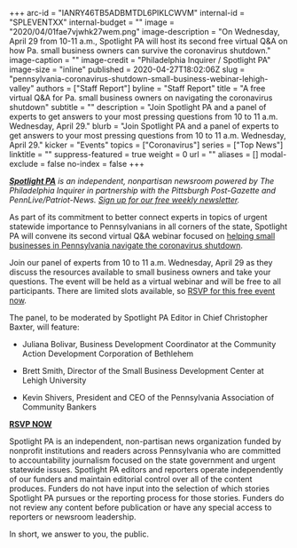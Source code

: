 +++
arc-id = "IANRY46TB5ADBMTDL6PIKLCWVM"
internal-id = "SPLEVENTXX"
internal-budget = ""
image = "2020/04/01fae7vjwhk27wem.png"
image-description = "On Wednesday, April 29 from 10-11 a.m., Spotlight PA will host its second free virtual Q&A on how Pa. small business owners can survive the coronavirus shutdown."
image-caption = ""
image-credit = "Philadelphia Inquirer / Spotlight PA"
image-size = "inline"
published = 2020-04-27T18:02:06Z
slug = "pennsylvania-coronavirus-shutdown-small-business-webinar-lehigh-valley"
authors = ["Staff Report"]
byline = "Staff Report"
title = "A free virtual Q&A for Pa. small business owners on navigating the coronavirus shutdown"
subtitle = ""
description = "Join Spotlight PA and a panel of experts to get answers to your most pressing questions from 10 to 11 a.m. Wednesday, April 29."
blurb = "Join Spotlight PA and a panel of experts to get answers to your most pressing questions from 10 to 11 a.m. Wednesday, April 29."
kicker = "Events"
topics = ["Coronavirus"]
series = ["Top News"]
linktitle = ""
suppress-featured = true
weight = 0
url = ""
aliases = []
modal-exclude = false
no-index = false
+++

<a href="https://www.spotlightpa.org/"><i><b>Spotlight PA</b></i></a><i> is an independent, nonpartisan newsroom powered by The Philadelphia Inquirer in partnership with the Pittsburgh Post-Gazette and PennLive/Patriot-News. </i><a href="https://www.spotlightpa.org/newsletters"><i>Sign up for our free weekly newsletter</i></a><i>.</i>

As part of its commitment to better connect experts in topics of urgent statewide importance to Pennsylvanians in all corners of the state, Spotlight PA will convene its second virtual Q&amp;A webinar focused on <a href="https://inquirer.zoom.us/webinar/register/4915877447830/WN_eDhAGSRhQJSwzQBA_L6jsQ" target=_blank>helping small businesses in Pennsylvania navigate the coronavirus shutdown</a>.

Join our panel of experts from 10 to 11 a.m. Wednesday, April 29 as they discuss the resources available to small business owners and take your questions. The event will be held as a virtual webinar and will be free to all participants. There are limited slots available, so <a href="https://inquirer.zoom.us/webinar/register/4915877447830/WN_eDhAGSRhQJSwzQBA_L6jsQ" target=_blank>RSVP for this free event now</a>.

The panel, to be moderated by Spotlight PA Editor in Chief Christopher Baxter, will feature:

- Juliana Bolivar, Business Development Coordinator at the Community Action Development Corporation of Bethlehem

- Brett Smith, Director of the Small Business Development Center at Lehigh University

- Kevin Shivers, President and CEO of the Pennsylvania Association of Community Bankers

<a href="https://inquirer.zoom.us/webinar/register/4915877447830/WN_eDhAGSRhQJSwzQBA_L6jsQ" target=_blank><b>RSVP NOW</b></a>

Spotlight PA is an independent, non-partisan news organization funded by nonprofit institutions and readers across Pennsylvania who are committed to accountability journalism focused on the state government and urgent statewide issues. Spotlight PA editors and reporters operate independently of our funders and maintain editorial control over all of the content produces. Funders do not have input into the selection of which stories Spotlight PA pursues or the reporting process for those stories. Funders do not review any content before publication or have any special access to reporters or newsroom leadership.

In short, we answer to you, the public.
